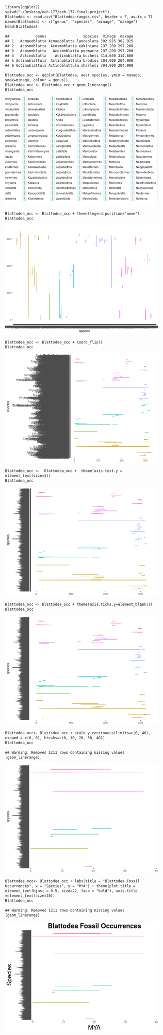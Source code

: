     library(ggplot2)
    setwd("~/Desktop/eeb-177/eeb-177-final-project")
    Blattodea <- read.csv("Blattodea-ranges.csv", header = F, as.is = T)
    names(Blattodea) <- c("genus", "species", "minage", "maxage")
    head(Blattodea)

    ##            genus                 species  minage  maxage
    ## 1   Acmaeoblatta Acmaeoblatta lanceolata 302.925 302.925
    ## 2   Acosmoblatta  Acosmoblatta eakiniana 297.200 297.200
    ## 3   Acosmoblatta   Acosmoblatta permacra 297.200 297.200
    ## 4   Actinoblatta    Actinoblatta bucheti 314.600 314.600
    ## 5 Actinoblattula  Actinoblattula brodiei 204.900 204.900
    ## 6 Actinoblattula Actinoblattula charlesi 204.900 204.900

    Blattodea_occ <- ggplot(Blattodea, aes( species, ymin = maxage, ymax=minage, colour = genus))
    Blattodea_occ <- Blattodea_occ + geom_linerange()
    Blattodea_occ

![](Blattodea_Final_Project_files/figure-markdown_strict/unnamed-chunk-1-1.png)

    Blattodea_occ <- Blattodea_occ + theme(legend.position="none")
    Blattodea_occ

![](Blattodea_Final_Project_files/figure-markdown_strict/unnamed-chunk-1-2.png)

    Blattodea_occ <- Blattodea_occ + coord_flip()
    Blattodea_occ

![](Blattodea_Final_Project_files/figure-markdown_strict/unnamed-chunk-1-3.png)

    Blattodea_occ <-  Blattodea_occ +  theme(axis.text.y = element_text(size=3))
    Blattodea_occ

![](Blattodea_Final_Project_files/figure-markdown_strict/unnamed-chunk-1-4.png)

    Blattodea_occ <- Blattodea_occ + theme(axis.ticks.y=element_blank())
    Blattodea_occ

![](Blattodea_Final_Project_files/figure-markdown_strict/unnamed-chunk-1-5.png)

    Blattodea_occ<- Blattodea_occ + scale_y_continuous(limits=c(0, 40), expand = c(0, 0), breaks=c(0, 10, 20, 30, 40))
    Blattodea_occ

    ## Warning: Removed 1211 rows containing missing values (geom_linerange).

![](Blattodea_Final_Project_files/figure-markdown_strict/unnamed-chunk-1-6.png)

    Blattodea_occ<- Blattodea_occ + labs(title = "Blattodea Fossil Occurrences", x = "Species", y = "MYA") + theme(plot.title = element_text(hjust = 0.5, size=22, face = "bold"), axis.title =element_text(size=20))
    Blattodea_occ

    ## Warning: Removed 1211 rows containing missing values (geom_linerange).

![](Blattodea_Final_Project_files/figure-markdown_strict/unnamed-chunk-1-7.png)
